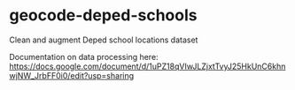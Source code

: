 # geocode-deped-schools
Clean and augment Deped school locations dataset

Documentation on data processing here: https://docs.google.com/document/d/1uPZ18qVIwJLZjxtTvyJ25HkUnC6khnwjNW_JrbFF0i0/edit?usp=sharing
